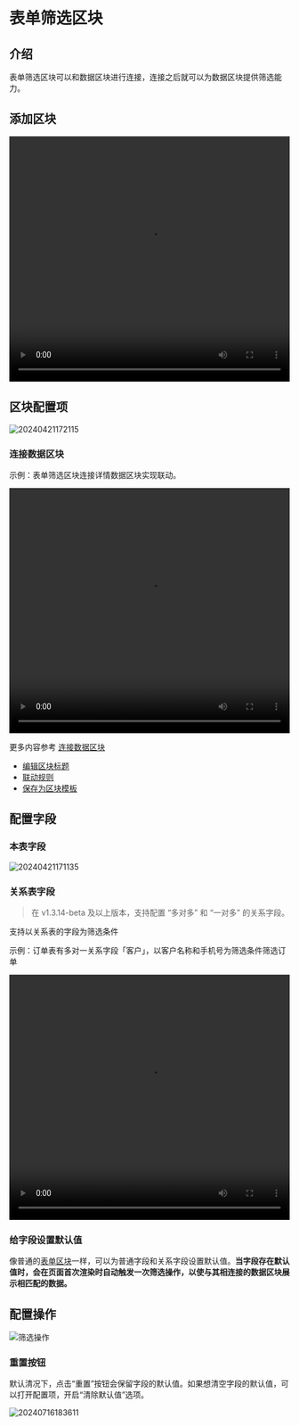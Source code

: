 # 表单筛选区块

## 介绍

表单筛选区块可以和数据区块进行连接，连接之后就可以为数据区块提供筛选能力。

## 添加区块

  <video width="100%" height="440" controls>
      <source src="https://static-docs.nocobase.com/20240426172722.mp4" type="video/mp4">
    </video>

## 区块配置项

![20240421172115](https://static-docs.nocobase.com/20240421172115.png)

### 连接数据区块

示例：表单筛选区块连接详情数据区块实现联动。

  <video width="100%" height="440" controls>
      <source src="https://static-docs.nocobase.com/20240421170947.mp4" type="video/mp4">
    </video>

更多内容参考 [连接数据区块](/handbook/ui/blocks/block-settings/connect-block)

- [编辑区块标题](/handbook/ui/blocks/block-settings/block-title)
- [联动规则](/handbook/ui/blocks/block-settings/linkage-rule)
- [保存为区块模板](/handbook/block-template)

## 配置字段

### 本表字段

![20240421171135](https://static-docs.nocobase.com/20240421171135.png)

### 关系表字段
> 在 v1.3.14-beta 及以上版本，支持配置 “多对多” 和 “一对多” 的关系字段。

支持以关系表的字段为筛选条件

示例：订单表有多对一关系字段「客户」，以客户名称和手机号为筛选条件筛选订单

<video width="100%" height="440" controls>
<source src="https://static-docs.nocobase.com/20240421171437.mp4" type="video/mp4">
</video>

### 给字段设置默认值

像普通的[表单区块](/handbook/ui/blocks/data-blocks/form)一样，可以为普通字段和关系字段设置默认值。**当字段存在默认值时，会在页面首次渲染时自动触发一次筛选操作，以使与其相连接的数据区块展示相匹配的数据。**

## 配置操作

![筛选操作](https://static-docs.nocobase.com/20240421171839.png)


### 重置按钮

默认清况下，点击“重置”按钮会保留字段的默认值。如果想清空字段的默认值，可以打开配置项，开启“清除默认值”选项。

![20240716183611](https://nocobase-docs.oss-cn-beijing.aliyuncs.com/20240716183611.png)

